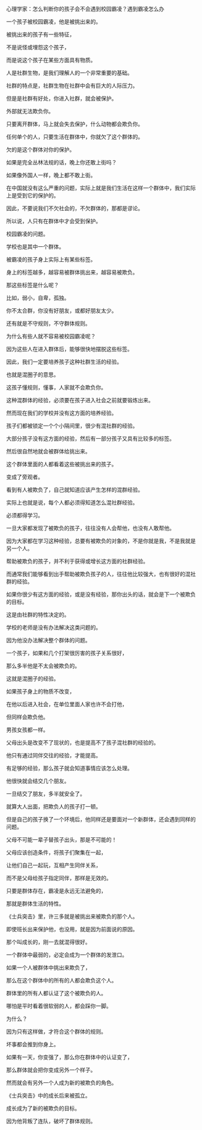 心理学家：怎么判断你的孩子会不会遇到校园霸凌？遇到霸凌怎么办 





一个孩子被校园霸凌，他是被挑出来的。

被挑出来的孩子有一些特征，

不是说怪或埋怨这个孩子，

而是说这个孩子在某些方面具有物质。

人是社群生物，是我们理解人的一个非常重要的基础。

社群的特点是，社群生物在社群中会有巨大的人际压力。

但是是社群有好处，你进入社群，就会被保护。

外部就无法欺负你。

只要离开群体，马上就会失去保护，什么动物都会欺负你。



任何单个的人，只要生活在群体中，你就欠了这个群体的。

欠的是这个群体对你的保护。



如果是完全丛林法规的话，晚上你还敢上街吗？

如果像外国人一样，晚上都不敢上街。

在中国就没有这么严重的问题，实际上就是我们生活在这样一个群体中，我们实际上是受到它的保护的。

因此，不要说我们不欠社会的，不欠群体的，那都是谬论。

所以说，人只有在群体中才会受到保护。



校园霸凌的问题。

学校也是其中一个群体。

被霸凌的孩子身上实际上有某些标签。

身上的标签越多，越容易被群体挑出来，越容易被欺负。

那这些标签是什么呢？

比如，弱小，自卑，孤独。

你不太合群，你没有好朋友，或都好朋友太少。

还有就是不守规则，不守群体规则。



为什么有些人就不容易被校园霸凌呢？

因为这些人在进入群体后，能够很快地摆脱这些标签。

因此，我们一定要培养孩子这种社群生活的经验。

也就是混圈子的意思。

这孩子懂规则，懂事，人家就不会欺负你。



这种混群体的经验，必须要在孩子进入社会之前就要锻炼出来。

然而现在我们的学校并没有这方面的培养经验。

孩子们都被锁定一个个小隔间里，很少有混社群的经验。

大部分孩子没有这方面的经验，然后有一部分孩子又具有比较多的标签。

然后很自然地就会被群体给挑出来。



这个群体里面的人都看着这些被挑出来的孩子。

变成了旁观者。

看到有人被欺负了，自己就知道应该产生怎样的混群经验。

实际上也就是说，每个人都必须得知道怎么混社群经验。

必须都得学习。



一旦大家都发现了被欺负的孩子，往往没有人会帮他，也没有人敢帮他。

因为大家都在学习这种经验，总要有被欺负的对象的，不是你就是我，不是我就是另一个人。

帮助被欺负的孩子，并不利于获得或增长这方面的社群经验。

而通常我们能够看到出手帮助被欺负孩子的人，往往他比较强大，也有很好的混社群的经验。

如果你很少有这方面的经验，或是没有经验，那你出头的话，就会是下一个被欺负的目标。

这是由社群的特性决定的。



学校的老师是没有办法解决这类问题的。

因为他没办法解决整个群体的问题。



一个孩子，如果和几个打架很厉害的孩子关系很好，

那么多半他是不太会被欺负的。

这就是混圈子的经验。



如果孩子身上的物质不改变，

在他以后进入社会，在单位里面人家也许不会打他，

但同样会欺负他。

男孩女孩都一样。



父母出头是改变不了现状的，也是提高不了孩子混社群的经验的。

他只有通过同伴交往的经验，才能提高。

有足够的经验，那么孩子就会知道事情应该怎么处理。

他很快就会结交几个朋友。

一旦结交了朋友，多半就安全了。



就算大人出面，把欺负人的孩子打一顿。

但是自己的孩子换了一个环境后，他同样还是要面对一个新群体，还会遇到同样的问题。

父母不可能一辈子替孩子出头，那是不可能的！



父母应该创造条件，将孩子们聚集在一起，

让他们自己一起玩，互相产生同伴关系，

而不是父母给孩子指定同伴，那样是无效的。



只要是群体存在，霸凌是永远无法避免的，

那就是群体生活的特性。



《士兵突击》里，许三多就是被挑出来被欺负的那个人。

即使班长出来保护他，也没用，就是因为前面说的原因。

那个叫成长的，刚一去就混得很好。



一个群体中最弱的，必定会成为一个群体的发泄口。



如果一个人被群体中挑出来欺负了，

那么在这个群体中的所有的人都会欺负这个人。

群体里的所有人都认证了这个被欺负的人。

哪怕是平时看着很软弱的人，都会踩你一脚。

为什么？

因为只有这样做，才符合这个群体的规则。

坏事都会推到你身上。



如果有一天，你变强了，那么你在群体中的认证变了，

那么群体就会把你变成另外一个样子。

然而就会有另外一个人成为新的被欺负的角色。



《士兵突击》中的成长后来被孤立。

成长成为了新的被欺负的目标。

因为他背叛了连队，破坏了群体规则。

